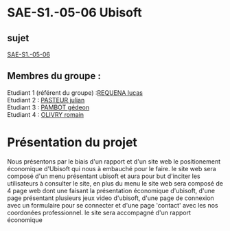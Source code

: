 # SAE-S1.-05-06 Ubisoft

## sujet

[SAE-S1.-05-06](https://lucas-requena.github.io/SAE-S1.-05-06/)

## Membres du groupe :
Etudiant 1 (référent du groupe) :[REQUENA lucas](mailto:lrequena@edu.univ-fcomte.fr?subject=SAE_1_05_06)  
Etudiant 2 : [PASTEUR julian](mailto:jpasteu4@edu.univ-fcomte.fr?subject=SAE_1_05_06)   
Etudiant 3 : [PAMBOT gédeon](mailto:gpambot@edu.univ-fcomte.fr?subject=SAE_1_05_06)  
Etudiant 4 : [OLIVRY romain](mailto:rolivry@edu.univ-fcomte.fr?subject=SAE_1_05_06)  

# Présentation du projet

Nous présentons par le biais d'un rapport et d'un site web le positionement économique d'Ubisoft qui nous à embauché pour le faire. le site web sera composé d'un menu présentant ubisoft et aura pour but d'inciter les utilisateurs à consulter le site, en plus du menu le site web sera composé de 4 page web dont une faisant la présentation économique d'ubisoft, d'une page présentant plusieurs jeux video d'ubisoft, d'une page de connexion avec un formulaire pour se connecter et d'une page 'contact' avec les nos coordonées professionnel. le site sera accompagné d'un rapport économique
